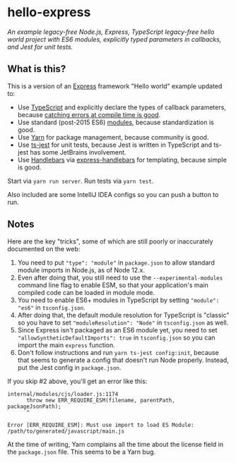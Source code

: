 
# hello-express

_An example legacy-free Node.js, Express, TypeScript legacy-free hello world 
project with ES6 modules, explicitly typed parameters in callbacks, and Jest for 
unit tests._

## What is this?

This is a version of an [Express][ex] framework "Hello world" example updated to:

 - Use [TypeScript][ts] and explicitly declare the types of callback parameters, 
 because [catching errors at compile time is good][tswhy].
 - Use standard (post-2015 ES6) [modules][mod], because standardization is good.
 - Use [Yarn][yarn] for package management, because community is good.
 - Use [ts-jest][ts-jest] for unit tests, because Jest is written in TypeScript
and ts-jest has some JetBrains involvement.
 - Use [Handlebars][hbars] via [express-handlebars][exhand] for templating, because 
simple is good.

[hello]: https://expressjs.com/en/starter/hello-world.html
[tswhy]: https://medium.com/javascript-in-plain-english/typescript-with-node-and-express-js-why-when-and-how-eb6bc73edd5d
[mod]: https://hacks.mozilla.org/2015/08/es6-in-depth-modules/
[ts]: https://www.typescriptlang.org/
[ex]: https://expressjs.com/
[yarn]: https://yarnpkg.com/
[ts-jest]: https://github.com/kulshekhar/ts-jest
[hbars]: http://handlebarsjs.com/
[exhand]: https://github.com/ericf/express-handlebars

Start via `yarn run server`.
Run tests via `yarn test`.

Also included are some IntelliJ IDEA configs so you can push a button to run.

## Notes

Here are the key "tricks", some of which are still poorly or inaccurately documented on the web:

 1. You need to put `"type": "module"` in `package.json` to allow standard module imports in Node.js, as of Node 12.x.
 2. Even after doing that, you still need to use the `--experimental-modules` command line flag to enable ESM, so that 
    your application's main compiled code can be loaded in module mode.
 3. You need to enable ES6+ modules in TypeScript by setting `"module": "es6"` in `tsconfig.json`.
 4. After doing that, the default module resolution for TypeScript is "classic" so you have to set 
    `"moduleResolution": "Node"` in `tsconfig.json` as well.
 5. Since Express isn't packaged as an ES6 module yet, you need to set 
    `"allowSyntheticDefaultImports": true` in `tsconfig.json` so you can import the main `express` function.
 6. Don't follow instructions and run `yarn ts-jest config:init`, because that seems to generate a config that doesn't
    run Node properly. Instead, put the Jest config in `package.json`.

If you skip #2 above, you'll get an error like this:

```
internal/modules/cjs/loader.js:1174
      throw new ERR_REQUIRE_ESM(filename, parentPath, packageJsonPath);
      ^

Error [ERR_REQUIRE_ESM]: Must use import to load ES Module: /path/to/generated/javascript/main.js
```

At the time of writing, Yarn complains all the time about the license field in the `package.json` file.
This seems to be a Yarn bug.

